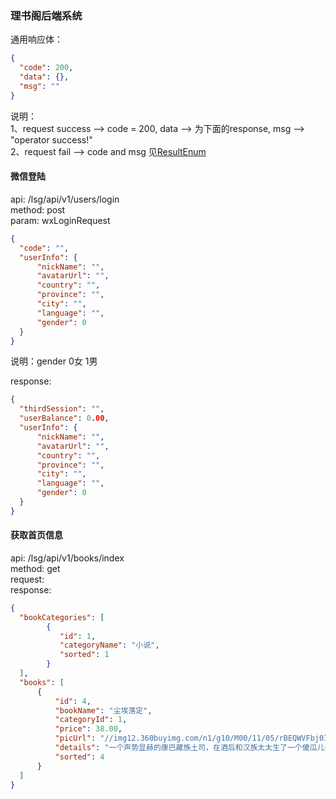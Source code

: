 ### 理书阁后端系统  

  
通用响应体：  
```json
{
  "code": 200,
  "data": {},
  "msg": ""
}
```  
说明：  
1、request success --> code = 200, data --> 为下面的response, msg --> "operator success!"  
2、request fail --> code and msg 见[ResultEnum](https://github.com/duanxin888/LSG_SYS/blob/master/lsg-core/src/main/java/com/duanxin/lsg/core/exception/ResultEnum.java)
  
#### 微信登陆  
api: /lsg/api/v1/users/login  
method: post  
param: wxLoginRequest  
```json
{
  "code": "",
  "userInfo": {
      "nickName": "",
      "avatarUrl": "",
      "country": "",
      "province": "",
      "city": "",
      "language": "",
      "gender": 0
  }
}
```  
说明：gender 0女 1男  
  
response:  
```json
{
  "thirdSession": "",
  "userBalance": 0.00,
  "userInfo": {
      "nickName": "",
      "avatarUrl": "",
      "country": "",
      "province": "",
      "city": "",
      "language": "",
      "gender": 0
  }
}
```  

  
#### 获取首页信息  
api: /lsg/api/v1/books/index  
method: get  
request:  
response:  
```json
{
  "bookCategories": [
        {
           "id": 1,
           "categoryName": "小说",
           "sorted": 1
        }
  ],
  "books": [
      {
          "id": 4,
          "bookName": "尘埃落定",
          "categoryId": 1,
          "price": 38.00,
          "picUrl": "//img12.360buyimg.com/n1/g10/M00/11/05/rBEQWVFbj0IIAAAAAAJBBvGVL3AAADWyAALYMYAAkEe119.jpg",
          "details": "一个声势显赫的康巴藏族土司，在酒后和汉族太太生了一个傻瓜儿子。这个人人都认定的傻子与现实生活格格不入，却有着超时代的预感和举止，成为土司制度兴衰的见证人。小说故事精彩曲折动人，以饱含激情的笔墨，超然物外的审视目光，展现了浓郁的民族风情和土司制度的浪漫神秘。",
          "sorted": 4
      }
  ]
}
```  
